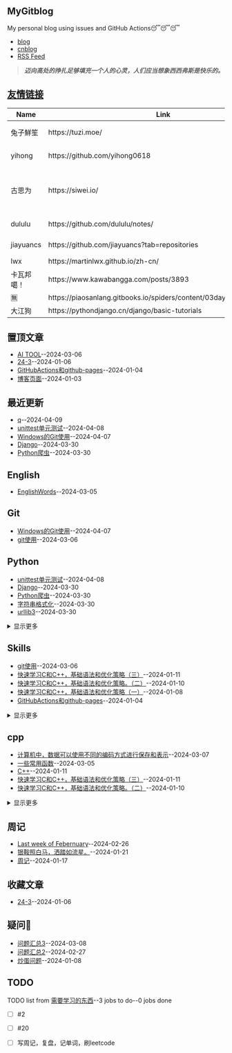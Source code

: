 ## MyGitblog
My personal blog using issues and GitHub Actions😴😴😴
- [blog](https://dululu-github-io.vercel.app/zh-cn)
- [cnblog](https://www.cnblogs.com/asn321/)
- [RSS Feed](https://raw.githubusercontent.com/dululu/notes/main/feed.xml)


> 
> _**迈向高处的挣扎足够填充一个人的心灵，人们应当想象西西弗斯是快乐的。**_
>

## [友情链接](https://github.com/dululu/notes/issues/7)
<table>
<thead>
<tr>
<th>Name</th>
<th>Link</th>
<th>Desc</th>
</tr>
</thead>
<tbody>
<tr>
<td>兔子鮮笙</td>
<td>https://tuzi.moe/</td>
<td>22 岁的天才少年</td>
</tr>
<tr>
<td>yihong</td>
<td>https://github.com/yihong0618</td>
<td>斗宗强者，恐怖如斯。</td>
</tr>
<tr>
<td>古思为</td>
<td>https://siwei.io/</td>
<td>I build things with magic and scale the magic to help people.</td>
</tr>
<tr>
<td>dululu</td>
<td>https://github.com/dululu/notes/</td>
<td>斗之气，三段😶‍🌫️😰🤣🥵</td>
</tr>
<tr>
<td>jiayuancs</td>
<td>https://github.com/jiayuancs?tab=repositories</td>
<td>c++ primer╰(<em>°▽°</em>)╯</td>
</tr>
<tr>
<td>lwx</td>
<td>https://martinlwx.github.io/zh-cn/</td>
<td>太多课程了</td>
</tr>
<tr>
<td>卡瓦邦噶！</td>
<td>https://www.kawabangga.com/posts/3893</td>
<td>6</td>
</tr>
<tr>
<td>🈚️</td>
<td>https://piaosanlang.gitbooks.io/spiders/content/03day/section3.7.html</td>
<td>爬虫</td>
</tr>
<tr>
<td>大江狗</td>
<td>https://pythondjango.cn/django/basic-tutorials</td>
<td>Django</td>
</tr>
</tbody>
</table>

## 置顶文章
- [AI TOOL](https://github.com/dululu/notes/issues/31)--2024-03-06
- [24-3](https://github.com/dululu/notes/issues/11)--2024-01-06
- [GitHubActions和github-pages](https://github.com/dululu/notes/issues/2)--2024-01-04
- [博客页面](https://github.com/dululu/notes/issues/1)--2024-01-03
## 最近更新
- [q](https://github.com/dululu/notes/issues/44)--2024-04-09
- [unittest单元测试](https://github.com/dululu/notes/issues/43)--2024-04-08
- [Windows的Git使用](https://github.com/dululu/notes/issues/42)--2024-04-07
- [Django](https://github.com/dululu/notes/issues/41)--2024-03-30
- [Python爬虫](https://github.com/dululu/notes/issues/40)--2024-03-30
## English
- [EnglishWords](https://github.com/dululu/notes/issues/28)--2024-03-05
## Git
- [Windows的Git使用](https://github.com/dululu/notes/issues/42)--2024-04-07
- [git使用](https://github.com/dululu/notes/issues/30)--2024-03-06
## Python
- [unittest单元测试](https://github.com/dululu/notes/issues/43)--2024-04-08
- [Django](https://github.com/dululu/notes/issues/41)--2024-03-30
- [Python爬虫](https://github.com/dululu/notes/issues/40)--2024-03-30
- [字符串格式化](https://github.com/dululu/notes/issues/39)--2024-03-30
- [ urllib3](https://github.com/dululu/notes/issues/38)--2024-03-30
<details><summary>显示更多</summary>

- [ HTTP/1.1 ](https://github.com/dululu/notes/issues/37)--2024-03-30
- [Requests: HTTP for Humans™](https://github.com/dululu/notes/issues/36)--2024-03-30
- [Status Codes¶](https://github.com/dululu/notes/issues/34)--2024-03-08
</details>

## Skills
- [git使用](https://github.com/dululu/notes/issues/30)--2024-03-06
- [快速学习C和C++，基础语法和优化策略（三）](https://github.com/dululu/notes/issues/18)--2024-01-11
- [快速学习C和C++，基础语法和优化策略。（二）](https://github.com/dululu/notes/issues/17)--2024-01-10
- [快速学习C和C++，基础语法和优化策略（一）](https://github.com/dululu/notes/issues/15)--2024-01-08
- [GitHubActions和github-pages](https://github.com/dululu/notes/issues/2)--2024-01-04
<details><summary>显示更多</summary>

- [博客页面](https://github.com/dululu/notes/issues/1)--2024-01-03
</details>

## cpp
- [ 计算机中，数据可以使用不同的编码方式进行保存和表示](https://github.com/dululu/notes/issues/32)--2024-03-07
- [一些常用函数](https://github.com/dululu/notes/issues/29)--2024-03-05
- [C++](https://github.com/dululu/notes/issues/19)--2024-01-11
- [快速学习C和C++，基础语法和优化策略（三）](https://github.com/dululu/notes/issues/18)--2024-01-11
- [快速学习C和C++，基础语法和优化策略。（二）](https://github.com/dululu/notes/issues/17)--2024-01-10
<details><summary>显示更多</summary>

- [快速学习C和C++，基础语法和优化策略（一）](https://github.com/dululu/notes/issues/15)--2024-01-08
</details>

## 周记
- [Last week of  Febernuary](https://github.com/dululu/notes/issues/24)--2024-02-26
- [银鞍照白马，洒踏如流星。](https://github.com/dululu/notes/issues/22)--2024-01-21
- [周记](https://github.com/dululu/notes/issues/21)--2024-01-17
## 收藏文章
- [24-3](https://github.com/dululu/notes/issues/11)--2024-01-06
## 疑问🤔
- [问题汇总3](https://github.com/dululu/notes/issues/33)--2024-03-08
- [问题汇总2](https://github.com/dululu/notes/issues/26)--2024-02-27
- [炒蛋问题](https://github.com/dululu/notes/issues/16)--2024-01-08
## TODO
TODO list from [需要学习的东西](https://github.com/dululu/notes/issues/9)--3 jobs to do--0 jobs done
- [ ] #2 
- [ ] #20 
- [ ] 写周记，复盘，记单词，刷leetcode

